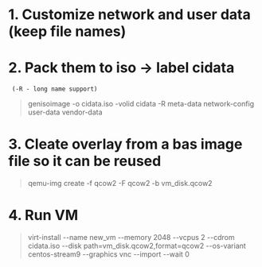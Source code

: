 ######
# 1. Customize network and user data (keep file names)

# 2. Pack them to iso -> label cidata
     (-R - long name support)

> genisoimage -o cidata.iso -volid cidata -R meta-data network-config user-data vendor-data

# 3. Cleate overlay from a bas image file so it can be reused

> qemu-img create -f qcow2 -F qcow2 -b <base img> vm_disk.qcow2

# 4. Run VM

> virt-install --name new_vm --memory 2048 --vcpus 2 --cdrom cidata.iso --disk path=vm_disk.qcow2,format=qcow2 --os-variant centos-stream9 --graphics vnc --import --wait 0 
